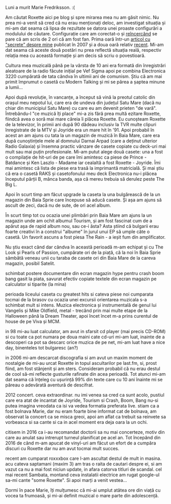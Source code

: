 Luni a murit Marie Fredriksson. :(

Am căutat Roxette aici pe blog și spre mirarea mea nu am găsit nimic. Nu prea mi-a venit să cred că nu erau menționați deloc, am investigat situația și mi-am dat seama că lipsa de rezultate se datora unei proaste configurări a modulului de căutare. Configurație care am corectat-o și [reîncercând](https://www.rusiczki.net/search/?q=roxette) se pare că am scris de 2 ori că am fost fan. Prima oară într-un [articol cu "secrete" despre mine](https://www.rusiczki.net/2007/01/26/5-things-you-didnt-know-about-me/) publicat în 2007 și a doua oară relativ [recent](https://www.rusiczki.net/2018/01/16/capsula-timpului-muzicala/). Mi-am dat seama că aceste două postări nu prea reflectă situația reală, respectiv relația mea cu această formație și am decis să scriu o povestioară.

Cultura mea muzicală până pe la vârsta de 10 ani era formată din înregistrări aleatoare de la radio făcute inițial pe Vef Sigma apoi pe combina Electronica 3220 cumpărată de tata cândva în ultimii ani de comunism. Știu că am mai primit împrumut o casetă cu Modern Talking și mi se părea a șaptea minune a lumii...

Apoi după revoluție, în vancanțe, a început să vină la preotul catolic din orașul meu nepotul lui, care era de undeva din județul Satu Mare (dacă nu chiar din municipiul Satu Mare) cu care eu am devenit prieten "de vară". Întrebându-l "ce muzică îți place" mi-a zis fără prea multă ezitare Roxette, fiindcă avea o soră mai mare căreia îi plăcea Roxette. Eu cunoșteam Roxette de la televizor, în primii ani după 90 dădeau inclusiv la TVR multe clipuri înregistrate de la MTV și Joyride era un mare hit în '91. Apoi probabil în acest an am ajuns cu tata la un magazin de muzică în Baia Mare, care era după cunoștințele mele al domnului Darnai Arpad (care a deținut ulterior Radio Galaxia) și însemna practic vânzare de casete copiate cu deck-uri mai mult sau mai puțin profesionale. Mi-am putut alege două casete: una a fost o compilație de hit-uri de pe care îmi amintesc ca piese de Prince - Batdance și Ken Laszlo - Madame iar cealaltă a fost Roxette - Joyride. Îmi mai amintesc că lista de piese era trasă la imprimantă matricială. Și mai știu că era o casetă RAKS și casetofonului meu deck Electronica nu-i plăcea începutul părții B, mânca banda, așa că mereu trebuia să derulez peste The Big L.

Apoi în scurt timp am făcut upgrade la caseta la una bulgărească de la un magazin din Baia Sprie care începuse să aducă casete. Și așa am ajuns să ascult de zeci, dacă nu de sute, de ori acel album.

În scurt timp tot cu ocazia unei plimbări prin Baia Mare am ajuns la un magazin unde am ochit albumul Tourism, și am fost fascinat cum de a apărut așa de rapid album nou, sau ce-i ăsta? Asta știind că bulgarii erau foarte creativi în a construi "albume" în jurul unui EP să umple câte o casetă. Un favorit ascuns a fost piesa The Rain - a ieșit fum din amplificator.

Nu știu exact când dar cândva în această perioadă m-am echipat și cu The Look și Pearls of Passion, cumpărate ori de la piață, că la noi în Baia Sprie sâmbătă veneau unii cu taraba de casete ori din Baia Mare de la careva magazin, posibil Satelit.

schimbat postere
documentare din ecran magazin
hype pentru crash boom bang
gasit la piata, savurat efectiv
copiate textele din ecran magazin pe calculator si tiparite (la mina)

perioada liceului
caseta cu greatest hits si cateva piese noi cumparata tocmai de la brasov cu ocazia unei excursii
orientarea muzicala s-a schimbat mult si intens. Muzica electronica și instrumentală de genul lui Vangelis și Mike Oldfield, metal - trecând prin mai multe etape de la Halloween până la Dream Theater, apoi încet încet m-a prins curentul de house de pe Viva și MCM.

in 98 mi-au luat calculator, am avut in sfarsit cd player (mai precis CD-ROM) si cu toate ca pot numara pe doua maini cate cd-uri mi-am luat, inainte de a descoperi ca pot sa descarc orice muzica de pe net, mi-am luat have a nice day, binenteles tot bulgaresc (an?)

in 2006 mi-am descarcat discografia si am avut un maxim moment de nostalgie de mi-au urcat Roxette in topul ascultarilor pe last.fm, si, prost fiind, am fost stânjenit și am sters. Consideram probabil că nu erau destul de cool să-mi reflecte gusturile rafinate din acea perioadă. Tot atunci mi-am dat seama că înțeleg cu ușurință 99% din texte care cu 10 ani înainte mi se păreau o adevărată aventură de descifrat.

2012 concert. ceva extraordinar. nu imi venea sa cred ca sunt acolo, pustiul care era atat de incantat de Joyride, Tourism si Crash, Boom, Bang nu-si putea imagina vreodata ca isi va vedea formatia preferata live. stiam ca a fost bolnava Marie, dar nu eram foarte bine informat cat de bolnava, am observat la concert ca se misca greoi, apoi am aflat ca trebuit sa reinvete sa vorbeasca si sa cante si ca in acel moment era deja oara la un ochi.

citisem in 2016 ca i-au recomandat doctorii sa nu mai concerteze, motiv din care au anulat sau intrerupt turneul planificat pe acel an. Tot începând din 2016 de când m-am apucat de vinyl-uri am făcut un efort de a cumpăra discuri cu Roxette dar nu am avut tocmai mult succes.

recent am cumparat roxxxbox care l-am ascultat destul de mult in masina. acu cateva saptamani (maxim 3) am tras o raita de cautari despre ei, si am vazut ca nu a mai fost niciun update, in afara catorva titluri de scandal. cel mai recent Sambata, montand ceva instalatii electrice am rugat google-ul sa-mi cante "some Roxette". Si apoi marți a venit vestea...

Dormi în pace Marie, îți mulțumesc că mi-ai umplut atâtea ore din viață cu vocea ta frumoasă, și mi-ai definit muzical o mare parte din adolescență.
